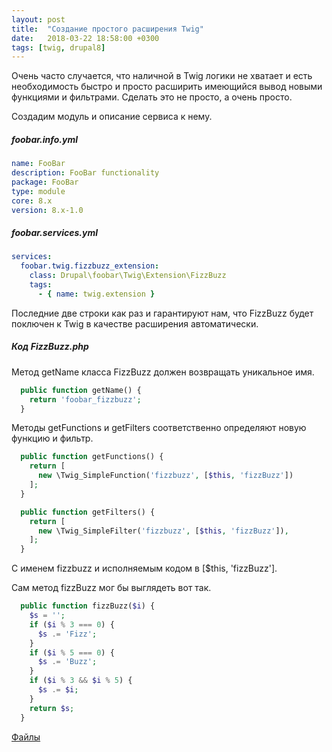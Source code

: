 ```yaml
---
layout: post
title:  "Создание простого расширения Twig"
date:   2018-03-22 18:58:00 +0300
tags: [twig, drupal8]
---
```

Очень часто случается, что наличной в Twig логики не хватает и есть необходимость быстро и просто расширить имеющийся вывод новыми функциями и фильтрами.
Сделать это не просто, а очень просто.

Создадим модуль и описание сервиса к нему.

##### foobar.info.yml
```yaml
name: FooBar
description: FooBar functionality
package: FooBar
type: module
core: 8.x
version: 8.x-1.0
```

##### foobar.services.yml
```yaml
services:
  foobar.twig.fizzbuzz_extension:
    class: Drupal\foobar\Twig\Extension\FizzBuzz
    tags:
      - { name: twig.extension }
```
Последние две строки как раз и гарантируют нам, что FizzBuzz будет поключен к Twig в качестве расширения автоматически.

##### Код FizzBuzz.php

Метод getName класса FizzBuzz должен возвращать уникальное имя. 
```php
  public function getName() {
    return 'foobar_fizzbuzz';
  }
```
Методы getFunctions и getFilters соответственно определяют новую функцию и фильтр.
```php
  public function getFunctions() {
    return [
      new \Twig_SimpleFunction('fizzbuzz', [$this, 'fizzBuzz'])
    ];
  }

  public function getFilters() {
    return [
      new \Twig_SimpleFilter('fizzbuzz', [$this, 'fizzBuzz']),
    ];
  }
```
С именем fizzbuzz и исполняемым кодом в \[$this, 'fizzBuzz'].

Сам метод fizzBuzz мог бы выглядеть вот так.
```php
  public function fizzBuzz($i) {
    $s = '';
    if ($i % 3 === 0) {
      $s .= 'Fizz';
    }
    if ($i % 5 === 0) {
      $s .= 'Buzz';
    }
    if ($i % 3 && $i % 5) {
      $s .= $i;
    }
    return $s;
  }
```

[Файлы](https://github.com/Punk-UnDeaD/Punk-UnDeaD.github.io/tree/master/_files/2018-03-22-Simple%20twig%20extention.files)